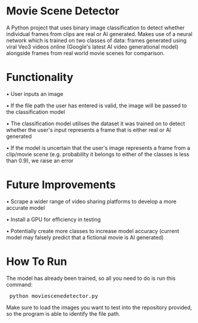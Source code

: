 # Movie Scene Detector

A Python project that uses binary image classification to detect whether individual frames from clips are real or AI generated. Makes use of a neural network which is trained on two classes of data: frames generated using viral Veo3 videos online (Google's latest AI video generational model) alongside frames from real world movie scenes for comparison. 

# Functionality

• User inputs an image

• If the file path the user has entered is valid, the image will be passed to the classification model

• The classification model utilises the dataset it was trained on to detect whether the user's input represents a frame that is either real or AI generated 

•  If the model is uncertain that the user's image represents a frame from a clip/movie scene (e.g. probability it belongs to either of the classes is less than 0.9), we raise an error

# Future Improvements

• Scrape a wider range of video sharing platforms to develop a more accurate model

• Install a GPU for efficiency in testing

• Potentially create more classes to increase model accuracy (current model may falsely predict that a fictional movie is AI generated)

# How To Run

The model has already been trained, so all you need to do is run this command:

<pre> python moviescenedetector.py </pre>

Make sure to load the images you want to test into the repository provided, so the program is able to identify the file path.





